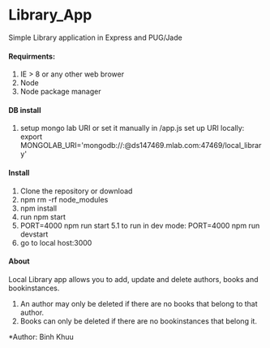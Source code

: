 # Library_App
Simple Library application in Express and PUG/Jade
#### Requirments:
  1. IE > 8 or any other web brower
  2. Node 
  3. Node package manager

#### DB install
  1. setup mongo lab URI or set it manually in /app.js
    set up URI locally: export MONGOLAB_URI='mongodb://<username>:<password>@ds147469.mlab.com:47469/local_library'
    
#### Install
  1. Clone the repository or download
  2. npm rm -rf node_modules
  3. npm install
  4. run npm start
  5. PORT=4000 npm run start
    5.1 to run in dev mode: PORT=4000 npm run devstart
  6. go to local host:3000

#### About
Local Library app allows you to add, update and delete authors, books and bookinstances. 
 1. An author may only be deleted if there are no books that belong to that author.
 2. Books can only be deleted if there are no bookinstances that belong it.

*Author: Binh Khuu
